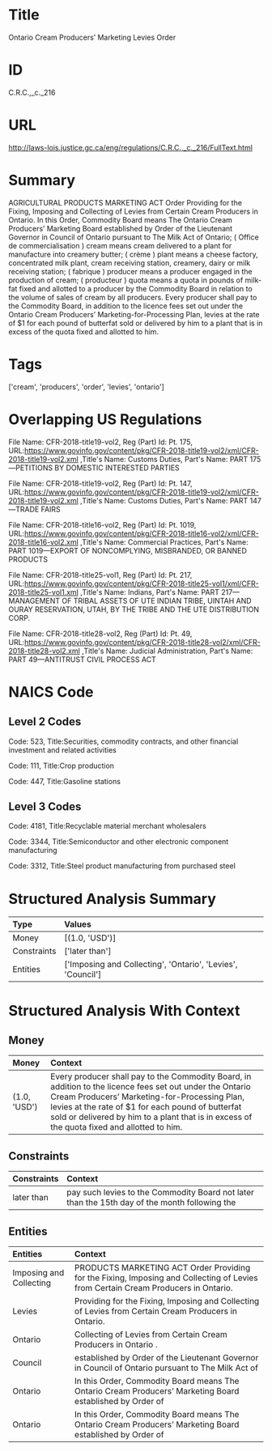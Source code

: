 # Title
Ontario Cream Producers’ Marketing Levies Order


# ID
C.R.C.,_c._216

# URL
http://laws-lois.justice.gc.ca/eng/regulations/C.R.C.,_c._216/FullText.html


# Summary
AGRICULTURAL PRODUCTS MARKETING ACT Order Providing for the Fixing, Imposing and Collecting of Levies from Certain Cream Producers in Ontario.
In this Order, Commodity Board  means The Ontario Cream Producers’ Marketing Board established by Order of the Lieutenant Governor in Council of Ontario pursuant to  The Milk Act  of Ontario; ( Office de commercialisation ) cream  means cream delivered to a plant for manufacture into creamery butter; ( crème ) plant  means a cheese factory, concentrated milk plant, cream receiving station, creamery, dairy or milk receiving station; ( fabrique ) producer  means a producer engaged in the production of cream; ( producteur ) quota  means a quota in pounds of milk-fat fixed and allotted to a producer by the Commodity Board in relation to the volume of sales of cream by all producers.
Every producer shall pay to the Commodity Board, in addition to the licence fees set out under the Ontario Cream Producers’ Marketing-for-Processing Plan, levies at the rate of $1 for each pound of butterfat sold or delivered by him to a plant that is in excess of the quota fixed and allotted to him.


# Tags
['cream', 'producers', 'order', 'levies', 'ontario']


# Overlapping US Regulations
File Name: CFR-2018-title19-vol2, Reg (Part) Id: Pt. 175, URL:https://www.govinfo.gov/content/pkg/CFR-2018-title19-vol2/xml/CFR-2018-title19-vol2.xml
,Title's Name: Customs Duties, Part's Name: PART 175—PETITIONS BY DOMESTIC INTERESTED PARTIES

File Name: CFR-2018-title19-vol2, Reg (Part) Id: Pt. 147, URL:https://www.govinfo.gov/content/pkg/CFR-2018-title19-vol2/xml/CFR-2018-title19-vol2.xml
,Title's Name: Customs Duties, Part's Name: PART 147—TRADE FAIRS

File Name: CFR-2018-title16-vol2, Reg (Part) Id: Pt. 1019, URL:https://www.govinfo.gov/content/pkg/CFR-2018-title16-vol2/xml/CFR-2018-title16-vol2.xml
,Title's Name: Commercial Practices, Part's Name: PART 1019—EXPORT OF NONCOMPLYING, MISBRANDED, OR BANNED PRODUCTS

File Name: CFR-2018-title25-vol1, Reg (Part) Id: Pt. 217, URL:https://www.govinfo.gov/content/pkg/CFR-2018-title25-vol1/xml/CFR-2018-title25-vol1.xml
,Title's Name: Indians, Part's Name: PART 217—MANAGEMENT OF TRIBAL ASSETS OF UTE INDIAN TRIBE, UINTAH AND OURAY RESERVATION, UTAH, BY THE TRIBE AND THE UTE DISTRIBUTION CORP.

File Name: CFR-2018-title28-vol2, Reg (Part) Id: Pt. 49, URL:https://www.govinfo.gov/content/pkg/CFR-2018-title28-vol2/xml/CFR-2018-title28-vol2.xml
,Title's Name: Judicial Administration, Part's Name: PART 49—ANTITRUST CIVIL PROCESS ACT




# NAICS Code
## Level 2 Codes
Code: 523, Title:Securities, commodity contracts, and other financial investment and related activities

Code: 111, Title:Crop production

Code: 447, Title:Gasoline stations




## Level 3 Codes
Code: 4181, Title:Recyclable material merchant wholesalers

Code: 3344, Title:Semiconductor and other electronic component manufacturing

Code: 3312, Title:Steel product manufacturing from purchased steel







# Structured Analysis Summary
| Type        | Values                                                      |
|:------------|:------------------------------------------------------------|
| Money       | [(1.0, 'USD')]                                              |
| Constraints | ['later than']                                              |
| Entities    | ['Imposing and Collecting', 'Ontario', 'Levies', 'Council'] |


# Structured Analysis With Context
 


## Money
| Money        | Context                                                                                                                                                                                                                                                                                                       |
|:-------------|:--------------------------------------------------------------------------------------------------------------------------------------------------------------------------------------------------------------------------------------------------------------------------------------------------------------|
| (1.0, 'USD') | Every producer shall pay to the Commodity Board, in addition to the licence fees set out under the Ontario Cream Producers’ Marketing-for-Processing Plan, levies at the rate of $1 for each pound of butterfat sold or delivered by him to a plant that is in excess of the quota fixed and allotted to him. |


## Constraints
| Constraints   | Context                                                                                       |
|:--------------|:----------------------------------------------------------------------------------------------|
| later than    | pay such levies to the Commodity Board not later than the 15th day of the month following the |


## Entities
| Entities                | Context                                                                                                                            |
|:------------------------|:-----------------------------------------------------------------------------------------------------------------------------------|
| Imposing and Collecting | PRODUCTS MARKETING ACT Order Providing for the Fixing, Imposing and Collecting  of Levies from Certain Cream Producers in Ontario. |
| Levies                  | Providing for the Fixing, Imposing and Collecting of Levies  from Certain Cream Producers in Ontario.                              |
| Ontario                 | Collecting of Levies from Certain Cream Producers in Ontario .                                                                     |
| Council                 | established by Order of the Lieutenant Governor in Council of Ontario pursuant to The Milk Act of                                  |
| Ontario                 | In this Order, Commodity Board  means The  Ontario Cream Producers’ Marketing Board established by Order of                        |
| Ontario                 | In this Order, Commodity Board  means The  Ontario Cream Producers’ Marketing Board established by Order of                        |


